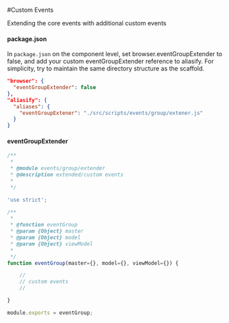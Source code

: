 #Custom Events

Extending the core events with additional custom events

#### package.json

In `package.json` on the component level, set browser.eventGroupExtender to false, and add your custom eventGroupExtender reference to aliasify. For simplicity, try to maintain the same directory structure as the scaffold.

```json
"browser": {
  "eventGroupExtender": false
},
"aliasify": {
  "aliases": {
    "eventGroupExtener": "./src/scripts/events/group/extener.js"
  }
}
```

#### eventGroupExtender

```js
/**
 *
 * @module events/group/extender
 * @description extended/custom events
 *
 */

'use strict';

/**
 *
 * @function eventGroup
 * @param {Object} master
 * @param {Object} model
 * @param {Object} viewModel
 *
 */
function eventGroup(master={}, model={}, viewModel={}) {

    //
    // custom events
    //

}

module.exports = eventGroup;
```
